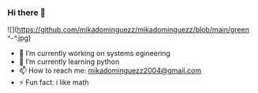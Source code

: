 ### Hi there 👋
![](https://github.com/mikadominguezz/mikadominguezz/blob/main/green ^-^.jpg)
- 🔭 I’m currently working on systems egineering
- 🌱 I’m currently learning python
- 📫 How to reach me: mikadominguezz2004@gmail.com
- ⚡ Fun fact: i like math

